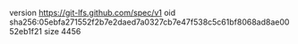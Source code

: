 version https://git-lfs.github.com/spec/v1
oid sha256:05ebfa271552f2b7e2daed7a0327cb7e47f538c5c61bf8068ad8ae0052eb1f21
size 4456
